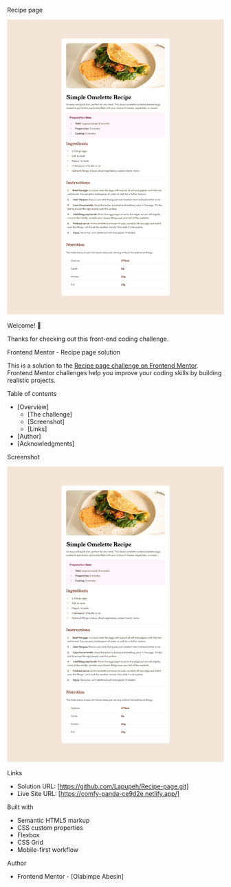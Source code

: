 Recipe page

![Design preview for the Recipe page coding challenge](./Preview.png)

Welcome! 👋

Thanks for checking out this front-end coding challenge.

Frontend Mentor - Recipe page solution

This is a solution to the [Recipe page challenge on Frontend Mentor](https://www.frontendmentor.io/challenges/recipe-page-KiTsR8QQKm). Frontend Mentor challenges help you improve your coding skills by building realistic projects. 

Table of contents

- [Overview]
  - [The challenge]
  - [Screenshot]
  - [Links]
- [Author]
- [Acknowledgments]


Screenshot

![](./Preview.png)

Links

- Solution URL: [https://github.com/Lapupeh/Recipe-page.git]
- Live Site URL: [https://comfy-panda-ce9d2e.netlify.app/]


Built with

- Semantic HTML5 markup
- CSS custom properties
- Flexbox
- CSS Grid
- Mobile-first workflow

Author
- Frontend Mentor - [Olabimpe Abesin]


